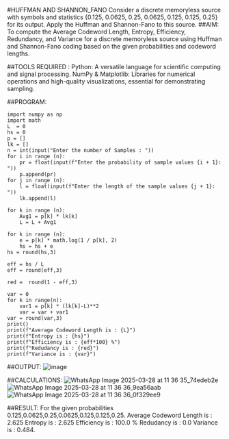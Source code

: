 #HUFFMAN AND SHANNON_FANO
Consider a discrete memoryless source with symbols and statistics {0.125, 0.0625, 0.25, 0.0625, 0.125, 0.125, 0.25} for its output. Apply the Huffman and Shannon-Fano to this source.
##AIM:
To compute the Average Codeword Length, Entropy, Efficiency, Redundancy, and Variance for a discrete memoryless source using Huffman and Shannon-Fano coding based on the given probabilities and codeword lengths.

##TOOLS REQUIRED :
Python: A versatile language for scientific computing and signal processing.
NumPy & Matplotlib: Libraries for numerical operations and high-quality visualizations, essential for demonstrating sampling.

##PROGRAM:
```
import numpy as np
import math 
L  = 0
hs = 0
p = []
lk = []
n = int(input("Enter the number of Samples : "))
for i in range (n): 
    pr = float(input(f"Enter the probability of sample values {i + 1}: "))  
    p.append(pr)
for j in range (n): 
    l = float(input(f"Enter the length of the sample values {j + 1}: "))  
    lk.append(l)

for k in range (n):
    Avg1 = p[k] * lk[k]
    L = L + Avg1

for k in range (n):
    e = p[k] * math.log(1 / p[k], 2)
    hs = hs + e
hs = round(hs,3)

eff = hs / L
eff = round(eff,3)

red =  round(1 - eff,3) 

var = 0
for k in range(n):
    var1 = p[k] * (lk[k]-L)**2
    var = var + var1
var = round(var,3)
print()
print(f"Average Codeword Length is : {L}")
print(f"Entropy is : {hs}")
print(f"Efficiency is : {eff*100} %")
print(f"Redudancy is : {red}")
print(f"Variance is : {var}")
```
##OUTPUT:
![image](https://github.com/user-attachments/assets/a0604fa3-03e9-4ae3-a3fe-c296cafeee83)

##CALCULATIONS:
![WhatsApp Image 2025-03-28 at 11 36 35_74edeb2e](https://github.com/user-attachments/assets/ee5e42c6-77e9-41b6-aab5-dcdfdc4aeedd)
![WhatsApp Image 2025-03-28 at 11 36 36_9ea56aab](https://github.com/user-attachments/assets/352aa4ad-bbf8-43cb-95c5-4432bfc09e1d)
![WhatsApp Image 2025-03-28 at 11 36 36_0f329ee9](https://github.com/user-attachments/assets/d1c03c73-89f1-4b69-82b1-16bcd6b3c479)


##RESULT:
For the given probabilities 0.125,0.0625,0.25,0.0625,0.125,0.125,0.25.
Average Codeword Length is : 2.625
Entropy is : 2.625
Efficiency is : 100.0 %
Redudancy is : 0.0
Variance is : 0.484.
